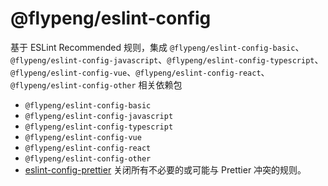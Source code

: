 # @flypeng/eslint-config

基于 ESLint Recommended 规则，集成 `@flypeng/eslint-config-basic`、`@flypeng/eslint-config-javascript`、`@flypeng/eslint-config-typescript`、`@flypeng/eslint-config-vue`、`@flypeng/eslint-config-react`、`@flypeng/eslint-config-other` 相关依赖包

- `@flypeng/eslint-config-basic`
- `@flypeng/eslint-config-javascript`
- `@flypeng/eslint-config-typescript`
- `@flypeng/eslint-config-vue`
- `@flypeng/eslint-config-react`
- `@flypeng/eslint-config-other`
- [eslint-config-prettier](https://github.com/prettier/eslint-config-prettier) 关闭所有不必要的或可能与 Prettier 冲突的规则。
